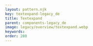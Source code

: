 ```yaml
---
layout: pattern.njk
key: textexpand-legacy_de
title: Textexpand
parent: components-legacy_de
image: legacy/overview/textexpand.webp
keywords: 
order: 280
---
```


